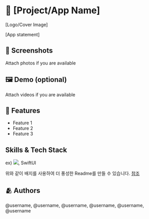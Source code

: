 # 📱 [Project/App Name]
[Logo/Cover Image]

[App statement]

## 🎇 Screenshots

Attach photos if you are available

## :framed_picture: Demo (optional)

Attach videos if you are available


## 📌 Features

- Feature 1
- Feature 2
- Feature 3


##  Skills & Tech Stack

ex) <img src="https://img.shields.io/badge/Swift-FA7343?style=flat&logo=Swift&logoColor=white"/>, SwiftUI

위와 같이 배지를 사용하여 더 풍성한 Readme를 만들 수 있습니다.
[참조](https://shields.io/)


## :people_hugging: Authors

@username, @username, @username, @username, @username, @username
